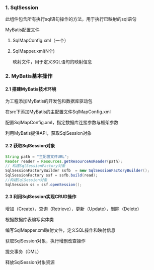 ### 1. SqlSession

此组件包含所有执行sql语句操作的方法，用于执行已映射的sql语句

MyBatis配置文件

1. SqlMapConfig.xml（一个）

2. SqlMapper.xml(N个)

   映射文件，用于定义SQL语句的映射信息

### 2. MyBatis基本操作

#### 2.1 搭建MyBatis技术环境

为工程添加MyBatis的开发包和数据库驱动包

在src下添加MyBatis的主配置文件SqlMapConfig.xml

配置SqlMapConfig.xml，指定数据库连接参数与框架参数

利用MyBatis提供API，获取SqlSession对象

#### 2.2 获取SqlSession对象

```java
String path = "主配置文件URL";
Reader reader = Resources.getResourceAsReader(path);
// 构建SqlSessionFactory对象
SqlSessionFactoryBuilder ssfb  = new SqlSessionFactoryBuilder();
SqlSessionFactory ssf = ssfb.build(read);
//构建SqlSession对象
SqlSession ss = ssf.openSession();
```

#### 2.3 利用SqlSession实现CRUD操作

增加（Create），查询（Retrieve），更新（Update），删除（Delete）

根据数据库表编写实体类

编写SqlMapper.xml映射文件，定义SQL操作和映射信息

获取SqlSession对象，执行增删改查操作

提交事务（DML）

释放SqlSession对象资源





























































